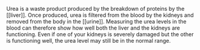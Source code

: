 Urea is a waste product produced by the breakdown of proteins by
the [[liver]]. Once produced, urea is filtered from the blood by the
kidneys and removed from the body in the [[urine]]. Measuring the urea
levels in the blood can therefore show how well both the liver and
the kidneys are functioning. Even if one of your kidneys is severely
damaged but the other is functioning well, the urea level may still be
in the normal range.
